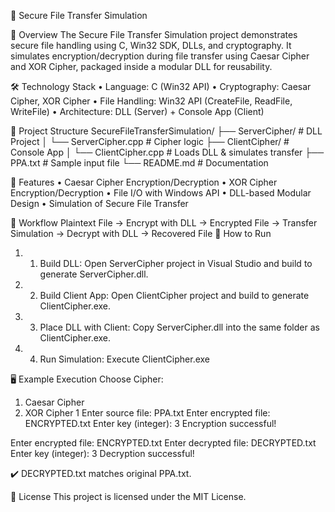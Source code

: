 🔐 Secure File Transfer Simulation

📌 Overview
The Secure File Transfer Simulation project demonstrates secure file handling using C, Win32 SDK, DLLs, and cryptography. It simulates encryption/decryption during file transfer using Caesar Cipher and XOR Cipher, packaged inside a modular DLL for reusability.

🛠️ Technology Stack
•	Language: C (Win32 API)
•	Cryptography: Caesar Cipher, XOR Cipher
•	File Handling: Win32 API (CreateFile, ReadFile, WriteFile)
•	Architecture: DLL (Server) + Console App (Client)

📂 Project Structure
SecureFileTransferSimulation/
├── ServerCipher/          # DLL Project
│   └── ServerCipher.cpp   # Cipher logic
├── ClientCipher/          # Console App
│   └── ClientCipher.cpp   # Loads DLL & simulates transfer
├── PPA.txt                # Sample input file
└── README.md              # Documentation

🔑 Features
•	Caesar Cipher Encryption/Decryption
•	XOR Cipher Encryption/Decryption
•	File I/O with Windows API
•	DLL-based Modular Design
•	Simulation of Secure File Transfer

🔄 Workflow
Plaintext File → Encrypt with DLL → Encrypted File → Transfer Simulation → Decrypt with DLL → Recovered File
🚀 How to Run
1.	1. Build DLL: Open ServerCipher project in Visual Studio and build to generate ServerCipher.dll.
2.	2. Build Client App: Open ClientCipher project and build to generate ClientCipher.exe.
3.	3. Place DLL with Client: Copy ServerCipher.dll into the same folder as ClientCipher.exe.
4.	4. Run Simulation: Execute ClientCipher.exe
      
🖥️ Example Execution
Choose Cipher:
1. Caesar Cipher
2. XOR Cipher
1
Enter source file: PPA.txt
Enter encrypted file: ENCRYPTED.txt
Enter key (integer): 3
Encryption successful!

Enter encrypted file: ENCRYPTED.txt
Enter decrypted file: DECRYPTED.txt
Enter key (integer): 3
Decryption successful!

✔️ DECRYPTED.txt matches original PPA.txt.

📄 License
This project is licensed under the MIT License.
